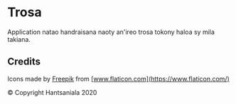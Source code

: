 # Trosa

Application natao handraisana naoty an'ireo trosa tokony haloa sy mila takiana.

## Credits

Icons made by [Freepik](http://www.freepik.com/) from [www.flaticon.com](https://www.flaticon.com/)

&copy; Copyright Hantsaniala 2020
